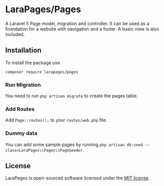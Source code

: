 # LaraPages/Pages
A Laravel 5 Page model, migration and controller. It can be used as a foundation for a website with navigation and a footer. A basic view is also included.

## Installation
To install the package use

`composer require larapages/pages`

### Run Migration
You need to run `php artisan migrate` to create the pages table.

### Add Routes
Add `Page::routes();` to your `routes/web.php` file.

### Dummy data
You can add some sample pages by running `php artisan db:seed --class=LaraPages\\Pages\\PageSeeder`.

## License
LaraPages is open-sourced software licensed under the [MIT license](https://opensource.org/licenses/MIT).